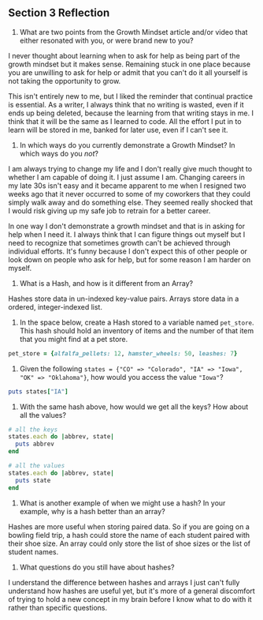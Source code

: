 ## Section 3 Reflection

1. What are two points from the Growth Mindset article and/or video that either resonated with you, or were brand new to you?

I never thought about learning when to ask for help as being part of the growth mindset but it makes sense. Remaining stuck in one place because you are unwilling to ask for help or admit that you can't do it all yourself is not taking the opportunity to grow.

This isn't entirely new to me, but I liked the reminder that continual practice is essential. As a writer, I always think that no writing is wasted, even if it ends up being deleted, because the learning from that writing stays in me. I think that it will be the same as I learned to code. All the effort I put in to learn will be stored in me, banked for later use, even if I can't see it.

1. In which ways do you currently demonstrate a Growth Mindset? In which ways do you _not_?

I am always trying to change my life and I don't really give much thought to whether I am capable of doing it. I just assume I am. Changing careers in my late 30s isn't easy and it became apparent to me when I resigned two weeks ago that it never occurred to some of my coworkers that they could simply walk away and do something else. They seemed really shocked that I would risk giving up my safe job to retrain for a better career.

In one way I don't demonstrate a growth mindset and that is in asking for help when I need it. I always think that I can figure things out myself but I need to recognize that sometimes growth can't be achieved through individual efforts. It's funny because I don't expect this of other people or look down on people who ask for help, but for some reason I am harder on myself.

1. What is a Hash, and how is it different from an Array?

Hashes store data in un-indexed key-value pairs. Arrays store data in a ordered, integer-indexed list.

1. In the space below, create a Hash stored to a variable named `pet_store`.  This hash should hold an inventory of items and the number of that item that you might find at a pet store.

```ruby
pet_store = {alfalfa_pellets: 12, hamster_wheels: 50, leashes: 7}
```

1. Given the following `states = {"CO" => "Colorado", "IA" => "Iowa", "OK" => "Oklahoma"}`, how would you access the value `"Iowa"`?

```ruby
puts states["IA"]
```

1. With the same hash above, how would we get all the keys?  How about all the values?

```ruby
# all the keys
states.each do |abbrev, state|
  puts abbrev
end

# all the values
states.each do |abbrev, state|
  puts state
end
```

1. What is another example of when we might use a hash?  In your example, why is a hash better than an array?

Hashes are more useful when storing paired data. So if you are going on a bowling field trip, a hash could store the name of each student paired with their shoe size. An array could only store the list of shoe sizes or the list of student names.

1. What questions do you still have about hashes?

I understand the difference between hashes and arrays I just can't fully understand how hashes are useful yet, but it's more of a general discomfort of trying to hold a new concept in my brain before I know what to do with it rather than specific questions.
